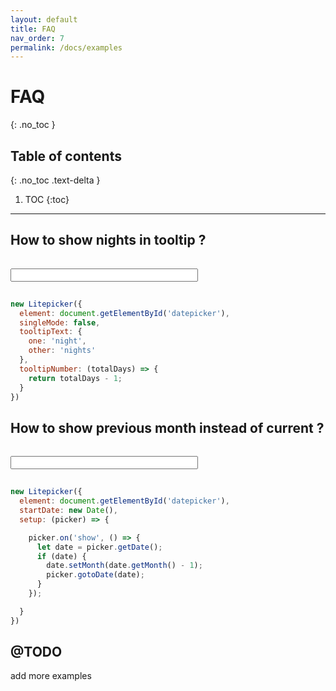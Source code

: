 ```yaml
---
layout: default
title: FAQ
nav_order: 7
permalink: /docs/examples
---
```


# FAQ
{: .no_toc }

## Table of contents
{: .no_toc .text-delta }

1. TOC
{:toc}

---

## How to show nights in tooltip ?

<div>
  <input id="input-eg-show-nights" class="form-control" style="width: 300px;margin: 15px 0" readonly/>
</div>
<div class="demo-wrapper" data-cfg="egShowNights"></div>  

```js
new Litepicker({
  element: document.getElementById('datepicker'),
  singleMode: false,
  tooltipText: {
    one: 'night',
    other: 'nights'
  },
  tooltipNumber: (totalDays) => {
    return totalDays - 1;
  }
})
```

## How to show previous month instead of current ?

<div>
  <input id="input-eg-show-previous-month" class="form-control" style="width: 300px;margin: 15px 0" readonly/>
</div>
<div class="demo-wrapper" data-cfg="egShowPrevious"></div>  

```js
new Litepicker({
  element: document.getElementById('datepicker'),
  startDate: new Date(),
  setup: (picker) => {

    picker.on('show', () => {
      let date = picker.getDate();
      if (date) {
        date.setMonth(date.getMonth() - 1);
        picker.gotoDate(date);
      }
    });

  }
})
```

## @TODO
add more examples